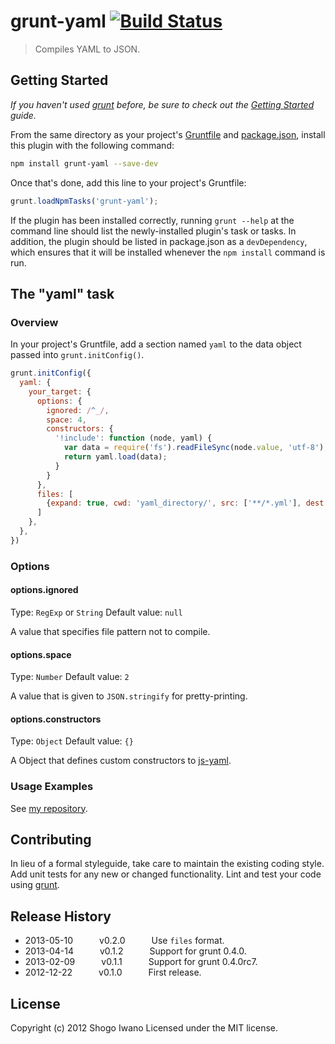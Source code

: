 # grunt-yaml [![Build Status](https://secure.travis-ci.org/shiwano/grunt-yaml.png?branch=master)](http://travis-ci.org/shiwano/grunt-yaml)

> Compiles YAML to JSON.

## Getting Started
_If you haven't used [grunt][] before, be sure to check out the [Getting Started][] guide._

From the same directory as your project's [Gruntfile][Getting Started] and [package.json][], install this plugin with the following command:

```bash
npm install grunt-yaml --save-dev
```

Once that's done, add this line to your project's Gruntfile:

```js
grunt.loadNpmTasks('grunt-yaml');
```

If the plugin has been installed correctly, running `grunt --help` at the command line should list the newly-installed plugin's task or tasks. In addition, the plugin should be listed in package.json as a `devDependency`, which ensures that it will be installed whenever the `npm install` command is run.

[grunt]: http://gruntjs.com/
[Getting Started]: https://github.com/gruntjs/grunt/blob/devel/docs/getting_started.md
[package.json]: https://npmjs.org/doc/json.html

## The "yaml" task

### Overview
In your project's Gruntfile, add a section named `yaml` to the data object passed into `grunt.initConfig()`.

```js
grunt.initConfig({
  yaml: {
    your_target: {
      options: {
        ignored: /^_/,
        space: 4,
        constructors: {
          '!include': function (node, yaml) {
            var data = require('fs').readFileSync(node.value, 'utf-8');
            return yaml.load(data);
          }
        }
      },
      files: [
        {expand: true, cwd: 'yaml_directory/', src: ['**/*.yml'], dest: 'output_directory/'}
      ]
    },
  },
})
```

### Options

#### options.ignored
Type: `RegExp` or `String`
Default value: `null`

A value that specifies file pattern not to compile.

#### options.space
Type: `Number`
Default value: `2`

A value that is given to `JSON.stringify` for pretty-printing.

#### options.constructors
Type: `Object`
Default value: `{}`

A Object that defines custom constructors to [js-yaml](https://github.com/nodeca/js-yaml).

### Usage Examples

See [my repository](https://github.com/shiwano/cw-schema).

## Contributing
In lieu of a formal styleguide, take care to maintain the existing coding style. Add unit tests for any new or changed functionality. Lint and test your code using [grunt][].

## Release History
 * 2013-05-10   v0.2.0   Use `files` format.
 * 2013-04-14   v0.1.2   Support for grunt 0.4.0.
 * 2013-02-09   v0.1.1   Support for grunt 0.4.0rc7.
 * 2012-12-22   v0.1.0   First release.

## License
Copyright (c) 2012 Shogo Iwano
Licensed under the MIT license.
